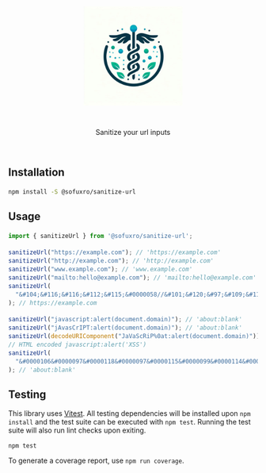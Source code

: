 <p align="center">
<img src="https://github.com/sofuxro/sanitize-url/raw/main/assets/logo.jpeg" alt="Faker" width="200" align="center" title="Sanitize your url inputs">
</p>

<br />

<p align="center">
Sanitize your url inputs
</p>
<br />


## Installation

```sh
npm install -S @sofuxro/sanitize-url
```

## Usage

```js
import { sanitizeUrl } from '@sofuxro/sanitize-url';

sanitizeUrl("https://example.com"); // 'https://example.com'
sanitizeUrl("http://example.com"); // 'http://example.com'
sanitizeUrl("www.example.com"); // 'www.example.com'
sanitizeUrl("mailto:hello@example.com"); // 'mailto:hello@example.com'
sanitizeUrl(
  "&#104;&#116;&#116;&#112;&#115;&#0000058//&#101;&#120;&#97;&#109;&#112;&#108;&#101;&#46;&#99;&#111;&#109;"
); // https://example.com

sanitizeUrl("javascript:alert(document.domain)"); // 'about:blank'
sanitizeUrl("jAvasCrIPT:alert(document.domain)"); // 'about:blank'
sanitizeUrl(decodeURIComponent("JaVaScRiP%0at:alert(document.domain)")); // 'about:blank'
// HTML encoded javascript:alert('XSS')
sanitizeUrl(
  "&#0000106&#0000097&#0000118&#0000097&#0000115&#0000099&#0000114&#0000105&#0000112&#0000116&#0000058&#0000097&#0000108&#0000101&#0000114&#0000116&#0000040&#0000039&#0000088&#0000083&#0000083&#0000039&#0000041"
); // 'about:blank'
```

## Testing

This library uses [Vitest](https://vitest.dev/). All testing dependencies
will be installed upon `npm install` and the test suite can be executed with
`npm test`. Running the test suite will also run lint checks upon exiting.

    npm test

To generate a coverage report, use `npm run coverage`.
